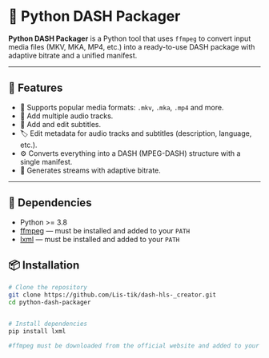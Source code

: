 # 📼 Python DASH Packager

**Python DASH Packager** is a Python tool that uses `ffmpeg` to convert input media files (MKV, MKA, MP4, etc.) into a ready-to-use DASH package with adaptive bitrate and a unified manifest.

---

## 🚀 Features

- 📂 Supports popular media formats: `.mkv`, `.mka`, `.mp4` and more.
- 🎵 Add multiple audio tracks.
- 💬 Add and edit subtitles.
- 🏷️ Edit metadata for audio tracks and subtitles (description, language, etc.).
- ⚙️ Converts everything into a DASH (MPEG-DASH) structure with a single manifest.
- 🔄 Generates streams with adaptive bitrate.

---

## 🧩 Dependencies

- Python >= 3.8
- [ffmpeg](https://ffmpeg.org/) — must be installed and added to your `PATH`
- [lxml](https://lxml.de/) — must be installed and added to your `PATH`


## 📦 Installation

```bash
# Clone the repository
git clone https://github.com/Lis-tik/dash-hls-_creator.git
cd python-dash-packager


# Install dependencies
pip install lxml

#ffmpeg must be downloaded from the official website and added to your system's PATH, because the program runs commands using subprocess!

